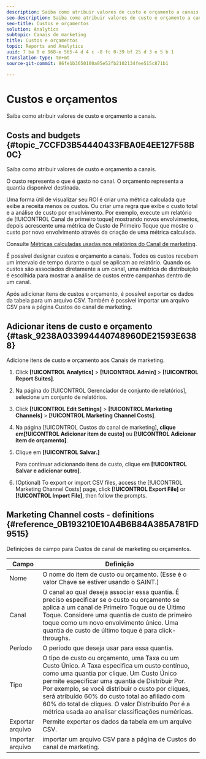```yaml
---
description: Saiba como atribuir valores de custo e orçamento a canais.
seo-description: Saiba como atribuir valores de custo e orçamento a canais.
seo-title: Custos e orçamentos
solution: Analytics
subtopic: Canais de marketing
title: Custos e orçamentos
topic: Reports and Analytics
uuid: 7 ba 0 e 968-e 565-4 d 4 c -8 fc 0-39 bf 25 d 3 e 5 b 1
translation-type: tm+mt
source-git-commit: 86fe1b3650100a05e52fb2102134fee515c871b1

---
```



# Custos e orçamentos

Saiba como atribuir valores de custo e orçamento a canais.

## Costs and budgets {#topic_7CCFD3B54440433FBA0E4EE127F58B0C}

Saiba como atribuir valores de custo e orçamento a canais.

O custo representa o que é gasto no canal. O orçamento representa a quantia disponível destinada.

 Uma forma útil de visualizar seu ROI é criar uma métrica calculada que exibe a receita menos os custos. Ou criar uma regra que exibe o custo total e a análise de custo por envolvimento. Por exemplo, execute um relatório de  [!UICONTROL Canal de primeiro toque] mostrando novos envolvimentos, depois acrescente uma métrica de Custo de Primeiro Toque que mostre o custo por novo envolvimento através da criação de uma métrica calculada.

Consulte [Métricas calculadas usadas nos relatórios do Canal de marketing](../../components/c-marketing-channels/c-channel-calc-metrics.md#topic_4521D324A79E43EF99E69FCDE1E92F74).

É possível designar custos e orçamento a canais. Todos os custos recebem um intervalo de tempo durante o qual se aplicam ao relatório. Quando os custos são associados diretamente a um canal, uma métrica de distribuição é escolhida para mostrar a análise de custos entre campanhas dentro de um canal.

Após adicionar itens de custos e orçamento, é possível exportar os dados da tabela para um arquivo CSV. Também é possível importar um arquivo CSV para a página Custos do canal de marketing.

## Adicionar itens de custo e orçamento {#task_9238A033994440748960DE21593E6388}

Adicione itens de custo e orçamento aos Canais de marketing.

1. Click **[!UICONTROL Analytics]** &gt; **[!UICONTROL Admin]** &gt; **[!UICONTROL Report Suites]**.
1. Na página do [!UICONTROL Gerenciador de conjunto de relatórios], selecione um conjunto de relatórios.
1. Click **[!UICONTROL Edit Settings]** &gt; **[!UICONTROL Marketing Channels]** &gt; **[!UICONTROL Marketing Channel Costs]**.
1. Na página [!UICONTROL Custos do canal de marketing]**, clique em[!UICONTROL Adicionar item de custo]** ou **[!UICONTROL Adicionar item de orçamento]**.
1. Clique em **[!UICONTROL Salvar.]**

   Para continuar adicionando itens de custo, clique em **[!UICONTROL Salvar e adicionar outro]**.

1. (Optional) To export or import CSV files, access the [!UICONTROL Marketing Channel Costs] page, click **[!UICONTROL Export File]** or **[!UICONTROL Import File]**, then follow the prompts.

## Marketing Channel costs - definitions {#reference_0B193210E10A4B6B84A385A781FD9515}

Definições de campo para Custos de canal de marketing ou orçamentos.



| Campo | Definição |
|--- |--- |
| Nome | O nome do item de custo ou orçamento. (Esse é o valor Chave se estiver usando o SAINT.) |
| Canal | O canal ao qual deseja associar essa quantia. É preciso especificar se o custo ou orçamento se aplica a um canal de Primeiro Toque ou de Último Toque. Considere uma quantia de custo de primeiro toque como um novo envolvimento único. Uma quantia de custo de último toque é para click-throughs. |
| Período | O período que deseja usar para essa quantia. |
| Tipo | O tipo de custo ou orçamento, uma Taxa ou um Custo Único. A Taxa especifica um custo contínuo, como uma quantia por clique. Um Custo Único permite especificar uma quantia de Distribuir Por. Por exemplo, se você distribuir o custo por cliques, será atribuído 60% do custo total ao afiliado com 60% do total de cliques. O valor Distribuído Por é a métrica usada ao analisar classificações numéricas. |
| Exportar arquivo | Permite exportar os dados da tabela em um arquivo CSV. |
| Importar arquivo | importar um arquivo CSV para a página de Custos do canal de marketing. |
